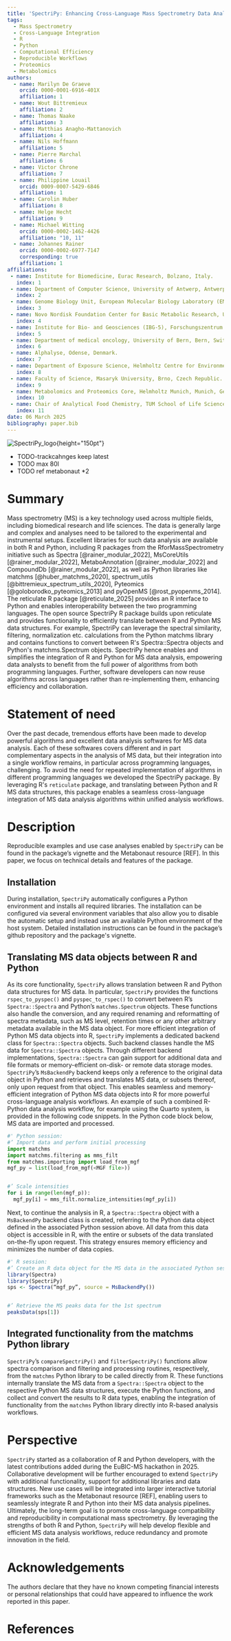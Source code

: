```yaml
---
title: 'SpectriPy: Enhancing Cross-Language Mass Spectrometry Data Analysis with R and Python'
tags:
  - Mass Spectrometry  
  - Cross-Language Integration
  - R
  - Python
  - Computational Efficiency
  - Reproducible Workflows
  - Proteomics
  - Metabolomics
authors:
  - name: Marilyn De Graeve
    orcid: 0000-0001-6916-401X
    affiliation: 1
  - name: Wout Bittremieux
    affiliation: 2
  - name: Thomas Naake
    affiliation: 3
  - name: Matthias Anagho-Mattanovich
    affiliation: 4
  - name: Nils Hoffmann
    affiliation: 5
  - name: Pierre Marchal
    affiliation: 6
  - name: Victor Chrone
    affiliation: 7
  - name: Philippine Louail
    orcid: 0009-0007-5429-6846    
    affiliation: 1
  - name: Carolin Huber
    affiliation: 8
  - name: Helge Hecht
    affiliation: 9
  - name: Michael Witting
    orcid: 0000-0002-1462-4426
    affiliation: "10, 11"
  - name: Johannes Rainer
    orcid: 0000-0002-6977-7147
    corresponding: true
    affiliation: 1
affiliations:
 - name: Institute for Biomedicine, Eurac Research, Bolzano, Italy.
   index: 1
 - name: Department of Computer Science, University of Antwerp, Antwerpen, Belgium.
   index: 2
 - name: Genome Biology Unit, European Molecular Biology Laboratory (EMBL), Heidelberg, Germany.
   index: 3
 - name: Novo Nordisk Foundation Center for Basic Metabolic Research, University of Copenhagen, Copenhagen, Denmark.
   index: 4
 - name: Institute for Bio- and Geosciences (IBG-5), Forschungszentrum Jülich GmbH, Jülich, Germany.
   index: 5
 - name: Department of medical oncology, University of Bern, Bern, Switzerland.
   index: 6
 - name: Alphalyse, Odense, Denmark.
   index: 7
 - name: Department of Exposure Science, Helmholtz Centre for Environmental Research - UFZ, Leipzig, Germany.
   index: 8
 - name: Faculty of Science, Masaryk University, Brno, Czech Republic.
   index: 9
 - name: Metabolomics and Proteomics Core, Helmholtz Munich, Munich, Germany.
   index: 10
 - name: Chair of Analytical Food Chemistry, TUM School of Life Sciences, Technical University of Munich, Munich, Germany.
   index: 11
date: 06 March 2025
bibliography: paper.bib
---
```


![SpectriPy_logo](logo.png){height="150pt"}

- TODO-trackcahnges keep latest
- TODO max 80l
- TODO ref metabonaut *2

# Summary

Mass spectrometry (MS) is a key technology used across multiple fields, including biomedical research and life sciences. The data is generally large and complex and analyses need to be tailored to the experimental and instrumental setups. Excellent libraries for such data analysis are available in both R and Python, including R packages from the RforMassSpectrometry initiative such as Spectra [@rainer_modular_2022], MsCoreUtils [@rainer_modular_2022], MetaboAnnotation [@rainer_modular_2022] and CompoundDb [@rainer_modular_2022], as well as Python libraries like matchms [@huber_matchms_2020], spectrum_utils [@bittremieux_spectrum_utils_2020], Pyteomics [@goloborodko_pyteomics_2013] and pyOpenMS [@rost_pyopenms_2014]. The reticulate R package [@reticulate_2025] provides an R interface to Python and enables interoperability between the two programming languages. The open source SpectriPy R package builds upon reticulate and provides functionality to efficiently translate between R and Python MS data structures. For example, SpectriPy can leverage the spectral similarity, filtering, normalization etc. calculations from the Python matchms library and contains functions to convert between R's Spectra::Spectra objects and Python's matchms.Spectrum objects. SpectriPy hence enables and simplifies the integration of R and Python for MS data analysis, empowering data analysts to benefit from the full power of algorithms from both programming languages. Further, software developers can now reuse algorithms across languages rather than re-implementing them, enhancing efficiency and collaboration.

# Statement of need

Over the past decade, tremendous efforts have been made to develop powerful algorithms and excellent data analysis softwares for MS data analysis. Each of these softwares covers different and in part complementary aspects in the analysis of MS data, but their integration into a single workflow remains, in particular across programming languages, challenging. To avoid the need for repeated implementation of algorithms in different programming languages we developed the SpectriPy package. By leveraging R's `reticulate` package, and translating between Python and R MS data structures, this package enables a seamless cross-language integration of MS data analysis algorithms within unified analysis workflows.

# Description

Reproducible examples and use case analyses enabled by `SpectriPy` can be found in the package’s vignette and the Metabonaut resource [REF]. In this paper, we focus on technical details and features of the package.

## Installation

During installation, `SpectriPy` automatically configures a Python environment and installs all required libraries. The installation can be configured via several environment variables that also allow you to disable the automatic setup and instead use an available Python environment of the host system. Detailed installation instructions can be found in the package’s github repository and the package's vignette.

## Translating MS data objects between R and Python

As its core functionality, `SpectriPy` allows translation between R and Python data structures for MS data. In particular, `SpectriPy` provides the functions `rspec_to_pyspec()` and `pyspec_to_rspec()` to convert between R’s `Spectra::Spectra` and Python’s `matchms.Spectrum` objects. These functions also handle the conversion, and any required renaming and reformatting of spectra metadata, such as MS level, retention times or any other arbitrary metadata available in the MS data object. For more efficient integration of Python MS data objects into R, `SpectriPy` implements a dedicated backend class for `Spectra::Spectra` objects. Such backend classes handle the MS data for `Spectra::Spectra` objects. Through different backend implementations, `Spectra::Spectra` can gain support for additional data and file formats or memory-efficient on-disk- or remote data storage modes. `SpectriPy`’s `MsBackendPy` backend keeps only a reference to the original data object in Python and retrieves and translates MS data, or subsets thereof, only upon request from that object. This enables seamless and memory-efficient integration of Python MS data objects into R for more powerful cross-language analysis workflows. An example of such a combined R-Python data analysis workflow, for example using the Quarto system, is provided in the following code snippets. In the Python code block below, MS data are imported and processed.

```python
#' Python session:
#’ Import data and perform initial processing
import matchms
import matchms.filtering as mms_filt
from matchms.importing import load_from_mgf
mgf_py = list(load_from_mgf(<MGF file>))


#’ Scale intensities
for i in range(len(mgf_p)):
  mgf_py[i] = mms_filt.normalize_intensities(mgf_py[i])
```

Next, to continue the analysis in R, a `Spectra::Spectra` object with a `MsBackendPy` backend class is created, referring to the Python data object defined in the associated Python session above. All data from this data object is accessible in R, with the entire or subsets of the data translated on-the-fly upon request. This strategy ensures memory efficiency and minimizes the number of data copies.

```r
#' R session:
#’ Create an R data object for the MS data in the associated Python session
library(Spectra)
library(SpectriPy)
sps <- Spectra(“mgf_py”, source = MsBackendPy())


#’ Retrieve the MS peaks data for the 1st spectrum
peaksData(sps[1])
```

## Integrated functionality from the matchms Python library

`SpectriPy`’s `compareSpectriPy()` and `filterSpectriPy()` functions allow spectra comparison and filtering and processing routines, respectively, from the `matchms` Python library to be called directly from R. These functions internally translate the MS data from a `Spectra::Spectra` object to the respective Python MS data structures, execute the Python functions, and collect and convert the results to R data types, enabling the integration of functionality from the `matchms` Python library directly into R-based analysis workflows.

# Perspective
	
`SpectriPy` started as a collaboration of R and Python developers, with the latest contributions added during the EuBIC-MS hackathon in 2025. Collaborative development will be further encouraged to extend `SpectriPy` with additional functionality, support for additional libraries and data structures. New use cases will be integrated into larger interactive tutorial frameworks such as the Metabonaut resource [REF], enabling users to seamlessly integrate R and Python into their MS data analysis pipelines.
Ultimately, the long-term goal is to promote cross-language compatibility and reproducibility in computational mass spectrometry. By leveraging the strengths of both R and Python, `SpectriPy` will help develop flexible and efficient MS data analysis workflows, reduce redundancy and promote innovation in the field.

# Acknowledgements

The authors declare that they have no known competing financial interests or personal relationships that could have appeared to influence the work reported in this paper.

# References
